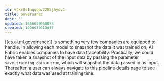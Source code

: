 ```yaml
---
id: vtkr0s1nqqquv2285jhydv1
title: Governance
desc: ''
updated: 1656670060058
created: 1656670015097
---
```


[[cs.ai.ml.governance]] is something very few companies are equipped to handle. In allowing each model to snapshot the data it was trained on, AI Fabric enables companies to have data traceability.
Practically,  we could have taken a snapshot of the input data by passing the parameter `save_training_data` = `true`, which will snapshot the data passed in as input. Thereafter, a user can always navigate to this pipeline details page to see exactly what data was used at training time.
